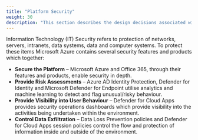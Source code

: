 ```yaml
---
title: "Platform Security"
weight: 30
description: "This section describes the design decisions associated with security components of platform services such as identity, data and overarching platform monitoring threat detection and response, Endpoint security monitoring and protection, security of Hosted Services including IaaS and PaaS workloads across cloud platform providers (Azure, AWS, etc.), and Web Services (SaaS workloads) including both Microsoft 365 and other third party cloud apps for system(s) built using ASD's Blueprint for Secure Cloud." 
--- 
```


Information Technology (IT) Security refers to protection of networks, servers, intranets, data systems, data and computer systems. To protect these items Microsoft Azure contains several security features and products which together:

* **Secure the Platform** – Microsoft Azure and Office 365, through their features and products, enable security in depth.
* **Provide Risk Assessments** – Azure AD Identity Protection, Defender for Identity and Microsoft Defender for Endpoint utilise analytics and machine learning to detect and flag unusual/risky behaviour.
* **Provide Visibility into User Behaviour** – Defender for Cloud Apps provides security operations dashboards which provide visibility into the activities being undertaken within the environment.
* **Control Data Exfiltration** – Data Loss Prevention policies and Defender for Cloud Apps session policies control the flow and protection of information inside and outside of the environment.
